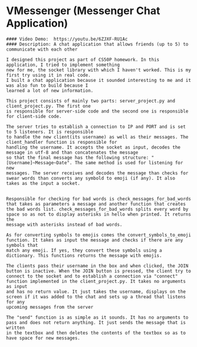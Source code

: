   # VMessenger (Messenger Chat Application)
    #### Video Demo:  https://youtu.be/6ZJXF-RU1Ac
    #### Description: A chat application that allows friends (up to 5) to communicate with each other

    I designed this project as part of CS50P homework. In this application, I tried to implement something
    new for me, the socket library with which I haven't worked. This is my first try using it in real code.
    I built a chat application because it sounded interesting to me and it was also fun to build because I
    learned a lot of new information.

    This project consists of mainly two parts: server_project.py and client_project.py. The first one
    is responsible for server-side code and the second one is responsible for client-side code.

    The server tries to establish a connection to IP and PORT and is set to 5 listeners. It is responsible
    to handle the new client(its username) as well as their messages. The client_handler function is responsible for
    handling the username. It accepts the socket as input, decodes the message in utf-8 and than concatenates the message
    so that the final message has the following structure: "[Username]~Message~Date". The same method is used for listening for new
    messages. The server receives and decodes the message than checks for swear words than converts any symbold to emoji (if any). It also
    takes as the input a socket.


    Responsible for checking for bad words is check_messages_for_bad_words that takes as parameters a message and another function that creates
    the bad words list. check_messages_for_bad_words splits every word by space so as not to display asterisks in hello when printed. It returns the
    message with asterisks instead of bad words.

    As for converting symbols to emojis comes the convert_symbols_to_emoji function. It takes as input the message and checks if there are any symbols that
    match any emoji. If yes, they convert these symbols using a dictionary. This functions returns the message with emojis.

    The clients pass their username in the box and when clicked, the JOIN button is inactive. When the JOIN button is pressed, the client try to
    connect to the socket and to establish a connection via "connect" function implemented in the client_project.py. It takes no arguments as input
    and has no return value. It just takes the username, displays on the screen if it was added to the chat and sets up a thread that listens for any
    upcoming messages from the server

    The "send" function is as simple as it sounds. It has no arguments to pass and does not return anything. It just sends the message that is written
    in the textbox and then deletes the contents of the textbox so as to have space for new messages.

